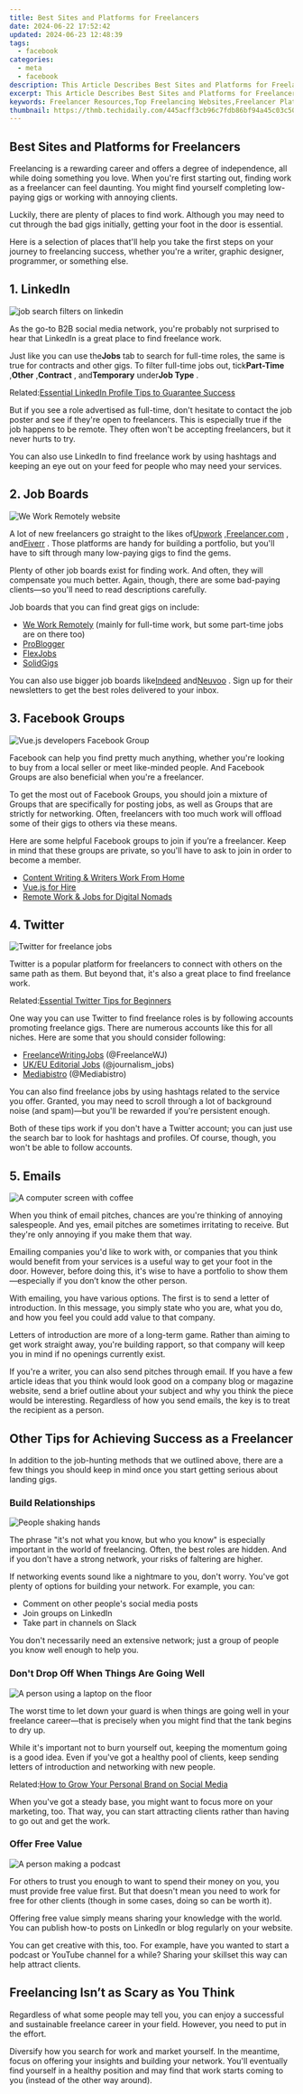 ```yaml
---
title: Best Sites and Platforms for Freelancers
date: 2024-06-22 17:52:42
updated: 2024-06-23 12:48:39
tags:
  - facebook
categories:
  - meta
  - facebook
description: This Article Describes Best Sites and Platforms for Freelancers
excerpt: This Article Describes Best Sites and Platforms for Freelancers
keywords: Freelancer Resources,Top Freelancing Websites,Freelancer Platform Comparison,Best Freelancing Tools and Apps,Freelancer Networking Platforms,Online Freelance Marketplaces,Freelancer Growth Platforms
thumbnail: https://thmb.techidaily.com/445acff3cb96c7fdb86bf94a45c03c504df7c348a8d93fea013a39cba2a1ab43.jpg
---
```


## Best Sites and Platforms for Freelancers

 Freelancing is a rewarding career and offers a degree of independence, all while doing something you love. When you're first starting out, finding work as a freelancer can feel daunting. You might find yourself completing low-paying gigs or working with annoying clients.

 Luckily, there are plenty of places to find work. Although you may need to cut through the bad gigs initially, getting your foot in the door is essential.

 Here is a selection of places that'll help you take the first steps on your journey to freelancing success, whether you're a writer, graphic designer, programmer, or something else.

## 1. LinkedIn

![job search filters on linkedin](https://static1.makeuseofimages.com/wordpress/wp-content/uploads/2021/04/linkedin-job-search.png)

 As the go-to B2B social media network, you're probably not surprised to hear that LinkedIn is a great place to find freelance work.

 Just like you can use the**Jobs** tab to search for full-time roles, the same is true for contracts and other gigs. To filter full-time jobs out, tick**Part-Time** ,**Other** ,**Contract** , and**Temporary** under**Job Type** .

 Related:[Essential LinkedIn Profile Tips to Guarantee Success](https://www.makeuseof.com/tag/linkedin-profile-tips/)

 But if you see a role advertised as full-time, don't hesitate to contact the job poster and see if they're open to freelancers. This is especially true if the job happens to be remote. They often won't be accepting freelancers, but it never hurts to try.

 You can also use LinkedIn to find freelance work by using hashtags and keeping an eye out on your feed for people who may need your services.

## 2\. Job Boards

![We Work Remotely website](https://static1.makeuseofimages.com/wordpress/wp-content/uploads/2021/04/we-work-from-home-website.jpg)

 A lot of new freelancers go straight to the likes of[Upwork](https://www.upwork.com/) ,[Freelancer.com](https://www.freelancer.com/) , and[Fiverr](https://www.fiverr.com/) . Those platforms are handy for building a portfolio, but you'll have to sift through many low-paying gigs to find the gems.

 Plenty of other job boards exist for finding work. And often, they will compensate you much better. Again, though, there are some bad-paying clients—so you'll need to read descriptions carefully.

Job boards that you can find great gigs on include:

* [We Work Remotely](https://weworkremotely.com/) (mainly for full-time work, but some part-time jobs are on there too)
* [ProBlogger](https://problogger.com/)
* [FlexJobs](https://www.anrdoezrs.net/links/7251228/type/dlg/sid/UUmuoUeUpU96315/https://www.flexjobs.com/)
* [SolidGigs](https://solidgigs.com/)

 You can also use bigger job boards like[Indeed](https://www.indeed.com/) and[Neuvoo](https://neuvoo.com/) . Sign up for their newsletters to get the best roles delivered to your inbox.

## 3. Facebook Groups

![Vue.js developers Facebook Group](https://static1.makeuseofimages.com/wordpress/wp-content/uploads/2021/04/vuejs-developers-facebook-group.png)

 Facebook can help you find pretty much anything, whether you're looking to buy from a local seller or meet like-minded people. And Facebook Groups are also beneficial when you're a freelancer.

 To get the most out of Facebook Groups, you should join a mixture of Groups that are specifically for posting jobs, as well as Groups that are strictly for networking. Often, freelancers with too much work will offload some of their gigs to others via these means.

 Here are some helpful Facebook groups to join if you’re a freelancer. Keep in mind that these groups are private, so you'll have to ask to join in order to become a member.

* [Content Writing & Writers Work From Home](https://www.facebook.com/groups/contentWorkfromHome/)
* [Vue.js for Hire](https://www.facebook.com/groups/vuejsforhire)
* [Remote Work & Jobs for Digital Nomads](https://www.facebook.com/groups/remotework.digitalnomads/)

## 4. Twitter

![Twitter for freelance jobs](https://static1.makeuseofimages.com/wordpress/wp-content/uploads/2021/04/twitter-freelance-jobs.png)

 Twitter is a popular platform for freelancers to connect with others on the same path as them. But beyond that, it's also a great place to find freelance work.

 Related:[Essential Twitter Tips for Beginners](https://www.makeuseof.com/tag/twitter-tips-for-beginners/)

 One way you can use Twitter to find freelance roles is by following accounts promoting freelance gigs. There are numerous accounts like this for all niches. Here are some that you should consider following:

* [FreelanceWritingJobs](https://twitter.com/FreelanceWJ) (@FreelanceWJ)
* [UK/EU Editorial Jobs](https://twitter.com/journalism%5Fjobs) (@journalism\_jobs)
* [Mediabistro](https://twitter.com/Mediabistro) (@Mediabistro)

 You can also find freelance jobs by using hashtags related to the service you offer. Granted, you may need to scroll through a lot of background noise (and spam)—but you'll be rewarded if you're persistent enough.

 Both of these tips work if you don't have a Twitter account; you can just use the search bar to look for hashtags and profiles. Of course, though, you won't be able to follow accounts.

## 5\. Emails

![A computer screen with coffee](https://static1.makeuseofimages.com/wordpress/wp-content/uploads/2021/04/computer-screen-with-coffee.jpg)

 When you think of email pitches, chances are you're thinking of annoying salespeople. And yes, email pitches are sometimes irritating to receive. But they're only annoying if you make them that way.

 Emailing companies you'd like to work with, or companies that you think would benefit from your services is a useful way to get your foot in the door. However, before doing this, it's wise to have a portfolio to show them—especially if you don’t know the other person.

 With emailing, you have various options. The first is to send a letter of introduction. In this message, you simply state who you are, what you do, and how you feel you could add value to that company.

 Letters of introduction are more of a long-term game. Rather than aiming to get work straight away, you're building rapport, so that company will keep you in mind if no openings currently exist.

 If you're a writer, you can also send pitches through email. If you have a few article ideas that you think would look good on a company blog or magazine website, send a brief outline about your subject and why you think the piece would be interesting. Regardless of how you send emails, the key is to treat the recipient as a person.

## Other Tips for Achieving Success as a Freelancer

 In addition to the job-hunting methods that we outlined above, there are a few things you should keep in mind once you start getting serious about landing gigs.

### Build Relationships

![People shaking hands](https://static1.makeuseofimages.com/wordpress/wp-content/uploads/2021/04/people-shaking-hands.jpg)

 The phrase "it's not what you know, but who you know" is especially important in the world of freelancing. Often, the best roles are hidden. And if you don't have a strong network, your risks of faltering are higher.

 If networking events sound like a nightmare to you, don't worry. You've got plenty of options for building your network. For example, you can:

* Comment on other people's social media posts
* Join groups on LinkedIn
* Take part in channels on Slack

 You don't necessarily need an extensive network; just a group of people you know well enough to help you.

### Don't Drop Off When Things Are Going Well

![A person using a laptop on the floor](https://static1.makeuseofimages.com/wordpress/wp-content/uploads/2021/04/person-using-a-laptop-on-floor.jpg)

 The worst time to let down your guard is when things are going well in your freelance career—that is precisely when you might find that the tank begins to dry up.

 While it's important not to burn yourself out, keeping the momentum going is a good idea. Even if you've got a healthy pool of clients, keep sending letters of introduction and networking with new people.

 Related:[How to Grow Your Personal Brand on Social Media](https://www.makeuseof.com/tag/minimalist-guide-personal-branding-social-media/)

 When you've got a steady base, you might want to focus more on your marketing, too. That way, you can start attracting clients rather than having to go out and get the work.

### Offer Free Value

![A person making a podcast](https://static1.makeuseofimages.com/wordpress/wp-content/uploads/2021/04/person-making-podcast.jpg)

 For others to trust you enough to want to spend their money on you, you must provide free value first. But that doesn't mean you need to work for free for other clients (though in some cases, doing so can be worth it).

 Offering free value simply means sharing your knowledge with the world. You can publish how-to posts on LinkedIn or blog regularly on your website.

 You can get creative with this, too. For example, have you wanted to start a podcast or YouTube channel for a while? Sharing your skillset this way can help attract clients.

## Freelancing Isn’t as Scary as You Think

 Regardless of what some people may tell you, you can enjoy a successful and sustainable freelance career in your field. However, you need to put in the effort.

 Diversify how you search for work and market yourself. In the meantime, focus on offering your insights and building your network. You'll eventually find yourself in a healthy position and may find that work starts coming to you (instead of the other way around).


<ins class="adsbygoogle"
     style="display:block"
     data-ad-format="autorelaxed"
     data-ad-client="ca-pub-7571918770474297"
     data-ad-slot="1223367746"></ins>



<ins class="adsbygoogle"
     style="display:block"
     data-ad-client="ca-pub-7571918770474297"
     data-ad-slot="8358498916"
     data-ad-format="auto"
     data-full-width-responsive="true"></ins>
